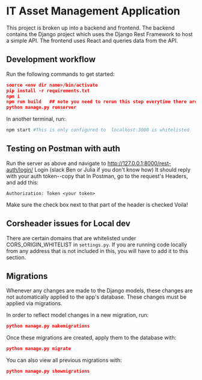 # IT Asset Management Application



This project is broken up into a backend and frontend. The backend contains the Django project which uses the Django Rest Framework to host a simple API. The frontend uses React and queries data from the API.


## Development workflow

Run the following commands to get started:

```json
source <env dir name>/bin/activate
pip install -r requirements.txt
npm i
npm run build   ## note you need to rerun this step everytime there are changes in the front-end code 
python manage.py runserver 
```

In another terminal, run: 
```bash
npm start #This is only configured to  localhost:3000 is whitelisted 
```

## Testing on Postman with auth
Run the server as above and navigate to http://127.0.0.1:8000/rest-auth/login/
Login (slack Ben or Julia if you don't know how)
It should reply with your auth token--copy that
In Postman, go to the request's Headers, and add this:
```
Authorization: Token <your token>
```
Make sure the check box next to that part of the header is checked
Voila!

## Corsheader issues for Local dev

There are certain domains that are whitelisted under CORS_ORIGIN_WHITELIST in `settings.py`. If you are running code locally from any address that is not included in this, you will have to add it to this section. 

## Migrations

Whenever any changes are made to the Django models, these changes are not automatically applied to the app's database. These changes must be applied via migrations.

In order to reflect model changes in a new migration, run: 
```json
python manage.py makemigrations
```

Once these migrations are created, apply them to the database with: 
```json
python manage.py migrate
```

You can also view all previous migrations with: 
```json
python manage.py showmigrations
```
